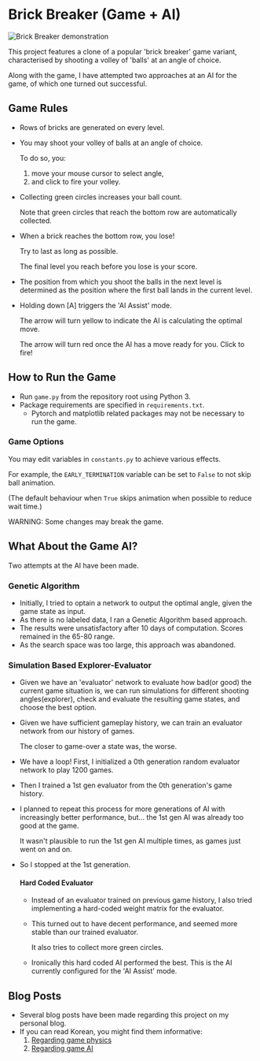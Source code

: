 # Brick Breaker (Game + AI)

![Brick Breaker demonstration](https://user-images.githubusercontent.com/48833786/216108673-f3823999-e3e9-4415-84eb-81ef17070209.png)

This project features a clone of a popular 'brick breaker' game variant, 
characterised by shooting a volley of 'balls' at an angle of choice.

Along with the game, I have attempted two approaches at an AI for the game, of which one turned out successful.

## Game Rules
- Rows of bricks are generated on every level.
- You may shoot your volley of balls at an angle of choice.
 
  To do so, you:

  1. move your mouse cursor to select angle,
  2. and click to fire your volley.
- Collecting green circles increases your ball count.

  Note that green circles that reach the bottom row are  automatically collected.
- When a brick reaches the bottom row, you lose!
 
  Try to last as long as possible.
 
  The final level you reach before you lose is your score.
- The position from which you shoot the balls in the next level is determined as the position where the first ball lands in the current level.
- Holding down [A] triggers the 'AI Assist' mode.

  The arrow will turn yellow to indicate the AI is calculating the optimal move.

  The arrow will turn red once the AI has a move ready for you. Click to fire!

## How to Run the Game
- Run `game.py` from the repository root using Python 3.
- Package requirements are specified in `requirements.txt`.
  - Pytorch and matplotlib related packages may not be necessary to run the game.
### Game Options

You may edit variables in `constants.py` to achieve various effects.

For example, the `EARLY_TERMINATION` variable can be set to `False` to not skip ball animation.

(The default behaviour when `True` skips animation when possible to reduce wait time.)

WARNING: Some changes may break the game.

## What About the Game AI?
Two attempts at the AI have been made.

### Genetic Algorithm
- Initially, I tried to optain a network to output the optimal angle, given the game state as input.
- As there is no labeled data, I ran a Genetic Algorithm based approach.
- The results were unsatisfactory after 10 days of computation. Scores remained in the 65-80 range.
- As the search space was too large, this approach was abandoned.
 
### Simulation Based Explorer-Evaluator
- Given we have an 'evaluator' network to evaluate how bad(or good) the current game situation is,
we can run simulations for different shooting angles(explorer), check and evaluate the resulting game states,
and choose the best option.
- Given we have sufficient gameplay history, we can train an evaluator network from our history of games.

  The closer to game-over a state was, the worse.
- We have a loop! First, I initialized a 0th generation random evaluator network to play 1200 games.
- Then I trained a 1st gen evaluator from the 0th generation's game history.
- I planned to repeat this process for more generations of AI with increasingly better performance, but... the 1st gen AI was already too good at the game.

  It wasn't plausible to run the 1st gen AI multiple times, as games just went on and on.
- So I stopped at the 1st generation.
  #### Hard Coded Evaluator
  - Instead of an evaluator trained on previous game history, I also tried implementing a hard-coded weight matrix for the evaluator.
  - This turned out to have decent performance, and seemed more stable than our trained evaluator.
  
    It also tries to collect more green circles.
  - Ironically this hard coded AI performed the best. This is the AI currently configured for the 'AI Assist' mode.

## Blog Posts
- Several blog posts have been made regarding this project on my personal blog.
- If you can read Korean, you might find them informative:
    1. [Regarding game physics](https://syphon.tistory.com/123)
    2. [Regarding game AI](https://syphon.tistory.com/70)

